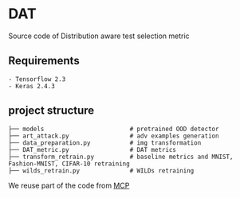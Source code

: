 # DAT
Source code of Distribution aware test selection metric

## Requirements
    - Tensorflow 2.3
    - Keras 2.4.3

## project structure
```
├── models                        # pretrained OOD detector
├── art_attack.py                 # adv examples generation
├── data_preparation.py           # img transformation
├── DAT_metric.py                 # DAT metrics
├── transform_retrain.py          # baseline metrics and MNIST, Fashion-MNIST, CIFAR-10 retraining
├── wilds_retrain.py              # WILDs retraining
```

We reuse part of the code from [MCP](https://github.com/actionabletest/MCP)
